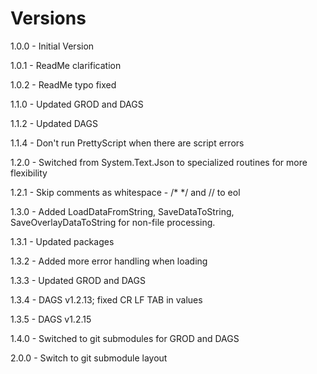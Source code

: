 # Versions

1.0.0 - Initial Version

1.0.1 - ReadMe clarification

1.0.2 - ReadMe typo fixed

1.1.0 - Updated GROD and DAGS

1.1.2 - Updated DAGS

1.1.4 - Don't run PrettyScript when there are script errors

1.2.0 - Switched from System.Text.Json to specialized routines for more flexibility

1.2.1 - Skip comments as whitespace - /* */ and // to eol

1.3.0 - Added LoadDataFromString, SaveDataToString, SaveOverlayDataToString for non-file processing.

1.3.1 - Updated packages

1.3.2 - Added more error handling when loading

1.3.3 - Updated GROD and DAGS

1.3.4 - DAGS v1.2.13; fixed CR LF TAB in values

1.3.5 - DAGS v1.2.15

1.4.0 - Switched to git submodules for GROD and DAGS

2.0.0 - Switch to git submodule layout